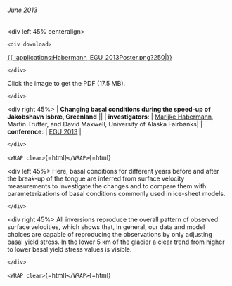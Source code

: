 ###### June 2013

\<div left 45% centeralign\>

```{=html}
<div download>
```
[{{
:applications:Habermann\_EGU\_2013Poster.png?250\|}}](http://gi.alaska.edu/snowice/glaciers/iceflow/Habermann_EGU_2013Poster.pdf)

```{=html}
</div>
```
Click the image to get the PDF (17.5 MB).

```{=html}
</div>
```
\<div right 45%\> \| **Changing basal conditions during the speed-up
of Jakobshavn Isbræ, Greenland** \|\| \| **investigators**: \|
[Marijke
Habermann](http://glaciers.gi.alaska.edu/people/habermann),
Martin Truffer, and David Maxwell, University of Alaska Fairbanks\| \|
**conference**: \| [EGU 2013](http://www.egu2013.eu/) \|

```{=html}
</div>
```
`<WRAP clear>`{=html}`</WRAP>`{=html}

\<div left 45%\> Here, basal conditions for different years before and
after the break-up of the tongue are inferred from surface velocity
measurements to investigate the changes and to compare them with
parameterizations of basal conditions commonly used in ice-sheet models.

```{=html}
</div>
```
\<div right 45%\> All inversions reproduce the overall pattern of
observed surface velocities, which shows that, in general, our data and
model choices are capable of reproducing the observations by only
adjusting basal yield stress. In the lower 5 km of the glacier a clear
trend from higher to lower basal yield stress values is visible.

```{=html}
</div>
```
`<WRAP clear>`{=html}`</WRAP>`{=html}
